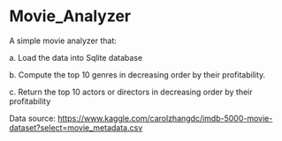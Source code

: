 # Movie_Analyzer

A simple movie analyzer that:

a. Load the data into Sqlite database

b. Compute the top 10 genres in decreasing order by their profitability.

c. Return the top 10 actors or directors in decreasing order by their profitability

Data source:
https://www.kaggle.com/carolzhangdc/imdb-5000-movie-dataset?select=movie_metadata.csv
